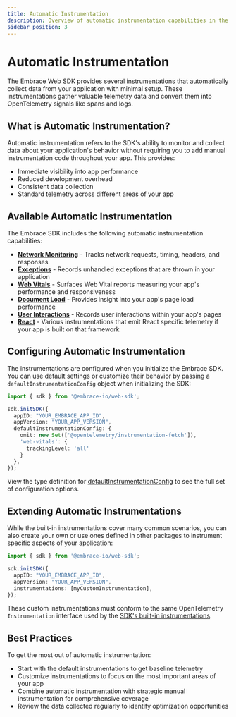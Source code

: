 ```yaml
---
title: Automatic Instrumentation
description: Overview of automatic instrumentation capabilities in the Embrace Web SDK
sidebar_position: 3
---
```


# Automatic Instrumentation

The Embrace Web SDK provides several instrumentations that automatically collect data from your application with minimal
setup. These instrumentations gather valuable telemetry data and convert them into OpenTelemetry signals like spans and
logs.

## What is Automatic Instrumentation?

Automatic instrumentation refers to the SDK's ability to monitor and collect data about your application's behavior
without requiring you to add manual instrumentation code throughout your app. This provides:

- Immediate visibility into app performance
- Reduced development overhead
- Consistent data collection
- Standard telemetry across different areas of your app

## Available Automatic Instrumentation

The Embrace SDK includes the following automatic instrumentation capabilities:

- **[Network Monitoring](./network-monitoring.md)** - Tracks network requests, timing, headers, and responses
- **[Exceptions](./exceptions.md)** - Records unhandled exceptions that are thrown in your application
- **[Web Vitals](./web-vitals.md)** - Surfaces Web Vital reports measuring your app's performance and responsiveness
- **[Document Load](./document-load.md)** - Provides insight into your app's page load performance
- **[User Interactions](./user-interactions.md)** - Records user interactions within your app's pages
- **[React](./react/index.md)** - Various instrumentations that emit React specific telemetry if your app is built on that
framework

## Configuring Automatic Instrumentation

The instrumentations are configured when you initialize the Embrace SDK. You can use default settings or customize their
behavior by passing a `defaultInstrumentationConfig` object when initializing the SDK:

```typescript
import { sdk } from '@embrace-io/web-sdk';

sdk.initSDK({
  appID: "YOUR_EMBRACE_APP_ID",
  appVersion: "YOUR_APP_VERSION",
  defaultInstrumentationConfig: {
    omit: new Set(['@opentelemetry/instrumentation-fetch']),
    'web-vitals': {
      trackingLevel: 'all'
    }
  },
});
```

View the type definition for [defaultInstrumentationConfig](https://github.com/embrace-io/embrace-web-sdk/blob/main/src/sdk/types.ts)
to see the full set of configuration options.

## Extending Automatic Instrumentations

While the built-in instrumentations cover many common scenarios, you can also create your own or use ones defined in
other packages to instrument specific aspects of your application:

```typescript
import { sdk } from '@embrace-io/web-sdk';

sdk.initSDK({
  appID: "YOUR_EMBRACE_APP_ID",
  appVersion: "YOUR_APP_VERSION",
  instrumentations: [myCustomInstrumentation],
});
```

These custom instrumentations must conform to the same OpenTelemetry `Instrumentation` interface used by the [SDK's
built-in instrumentations](https://github.com/embrace-io/embrace-web-sdk/blob/main/src/instrumentations/InstrumentationAbstract/InstrumentationAbstract.ts).

## Best Practices

To get the most out of automatic instrumentation:

- Start with the default instrumentations to get baseline telemetry
- Customize instrumentations to focus on the most important areas of your app
- Combine automatic instrumentation with strategic manual instrumentation for comprehensive coverage
- Review the data collected regularly to identify optimization opportunities
